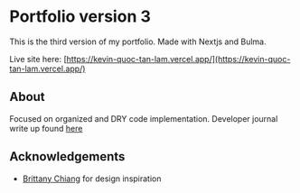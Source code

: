 # Portfolio version 3

This is the third version of my portfolio. Made with Nextjs and Bulma.

Live site here: [https://kevin-quoc-tan-lam.vercel.app/](https://kevin-quoc-tan-lam.vercel.app/)

## About

Focused on organized and DRY code implementation. Developer journal write up found [here](https://github.com/kevin-lambda/kevin-lambda/blob/main/dev_log.md#project-portfolio-v3)

## Acknowledgements

- [Brittany Chiang](https://brittanychiang.com/) for design inspiration
